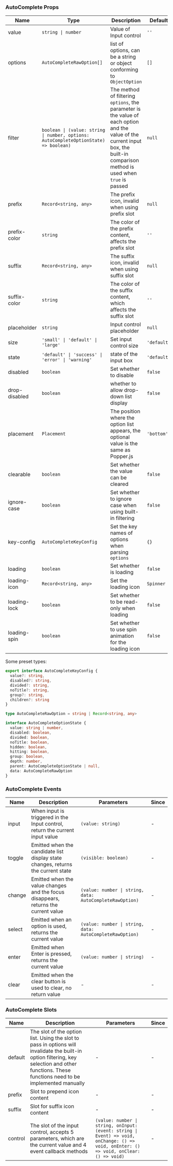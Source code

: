 ### AutoComplete Props

| Name          | Type                                                                                 | Description                                                                                                                                                                       | Default     | Since   |
| ------------- | ------------------------------------------------------------------------------------ | --------------------------------------------------------------------------------------------------------------------------------------------------------------------------------- | ----------- | ------- |
| value         | `string \| number`                                                                   | Value of Input control                                                                                                                                                            | `''`        | -       |
| options       | `AutoCompleteRawOption[]`                                                            | list of options, can be a string or object conforming to `ObjectOption`                                                                                                           | `[]`        | -       |
| filter        | `boolean \| (value: string \| number, options: AutoCompleteOptionState) => boolean)` | The method of filtering `options`, the parameter is the value of each option and the value of the current input box, the built-in comparison method is used when `true` is passed | `null`      | -       |
| prefix        | `Record<string, any>`                                                                | The prefix icon, invalid when using prefix slot                                                                                                                                   | `null`      | -       |
| prefix-color  | `string`                                                                             | The color of the prefix content, affects the prefix slot                                                                                                                          | `''`        | -       |
| suffix        | `Record<string, any>`                                                                | The suffix icon, invalid when using suffix slot                                                                                                                                   | `null`      | -       |
| suffix-color  | `string`                                                                             | The color of the suffix content, which affects the suffix slot                                                                                                                    | `''`        | -       |
| placeholder   | `string`                                                                             | Input control placeholder                                                                                                                                                         | `null`      | -       |
| size          | `'small' \| 'default' \| 'large'`                                                    | Set input control size                                                                                                                                                            | `'default'` | -       |
| state         | `'default' \| 'success' \| 'error' \| 'warning'`                                     | state of the input box                                                                                                                                                            | `'default'` | -       |
| disabled      | `boolean`                                                                            | Set whether to disable                                                                                                                                                            | `false`     | -       |
| drop-disabled | `boolean`                                                                            | whether to allow drop-down list display                                                                                                                                           | `false`     | -       |
| placement     | `Placement`                                                                          | The position where the option list appears, the optional value is the same as Popper.js                                                                                           | `'bottom'`  | -       |
| clearable     | `boolean`                                                                            | Set whether the value can be cleared                                                                                                                                              | `false`     | -       |
| ignore-case   | `boolean`                                                                            | Set whether to ignore case when using built-in filtering                                                                                                                          | `false`     | -       |
| key-config    | `AutoCompleteKeyConfig`                                                              | Set the key names of options when parsing `options`                                                                                                                               | `{} `       | `2.0.0` |
| loading       | `boolean`                                                                            | Set whether is loading                                                                                                                                                            | `false`     | `2.0.0` |
| loading-icon  | `Record<string, any>`                                                                | Set the loading icon                                                                                                                                                              | `Spinner`   | `2.0.0` |
| loading-lock  | `boolean`                                                                            | Set whether to be read-only when loading                                                                                                                                          | `false`     | `2.0.0` |
| loading-spin  | `boolean`                                                                            | Set whether to use spin animation for the loading icon                                                                                                                            | `false`     | `2.0.0` |

Some preset types:

```ts
export interface AutoCompleteKeyConfig {
  value?: string,
  disabled?: string,
  divided?: string,
  noTitle?: string,
  group?: string,
  children?: string
}

type AutoCompleteRawOption = string | Record<string, any>

interface AutoCompleteOptionState {
  value: string | number,
  disabled: boolean,
  divided: boolean,
  noTitle: boolean,
  hidden: boolean,
  hitting: boolean,
  group: boolean,
  depth: number,
  parent: AutoCompleteOptionState | null,
  data: AutoCompleteRawOption
}
```

### AutoComplete Events

| Name   | Description                                                                        | Parameters                                               | Since |
| ------ | ---------------------------------------------------------------------------------- | -------------------------------------------------------- | ----- |
| input  | When input is triggered in the Input control, return the current input value       | `(value: string)`                                        | -     |
| toggle | Emitted when the candidate list display state changes, returns the current state   | `(visible: boolean)`                                     | -     |
| change | Emitted when the value changes and the focus disappears, returns the current value | `(value: number \| string, data: AutoCompleteRawOption)` | -     |
| select | Emitted when an option is used, returns the current value                          | `(value: number \| string, data: AutoCompleteRawOption)` | -     |
| enter  | Emitted when Enter is pressed, returns the current value                           | `(value: number \| string)`                              | -     |
| clear  | Emitted when the clear button is used to clear, no return value                    | -                                                        | -     |

### AutoComplete Slots

| Name    | Description                                                                                                                                                                                      | Parameters                                                                                                                             | Since |
| ------- | ------------------------------------------------------------------------------------------------------------------------------------------------------------------------------------------------ | -------------------------------------------------------------------------------------------------------------------------------------- | ----- |
| default | The slot of the option list. Using the slot to pass in options will invalidate the built-in option filtering, key selection and other functions. These functions need to be implemented manually | -                                                                                                                                      | -     |
| prefix  | Slot to prepend icon content                                                                                                                                                                     | -                                                                                                                                      | -     |
| suffix  | Slot for suffix icon content                                                                                                                                                                     | -                                                                                                                                      | -     |
| control | The slot of the input control, accepts 5 parameters, which are the current value and 4 event callback methods                                                                                    | `(value: number \| string, onInput: (event: string \| Event) => void, onChange: () => void, onEnter: () => void, onClear: () => void)` | -     |
